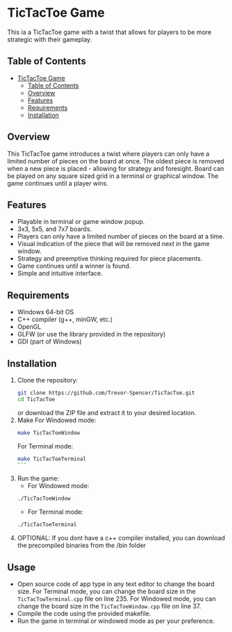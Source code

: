 # TicTacToe Game
This ia a TicTacToe game with a twist that allows for players to be more strategic with their gameplay.

## Table of Contents
- [TicTacToe Game](#tictactoe-game)
  - [Table of Contents](#table-of-contents)
  - [Overview](#overview)
  - [Features](#features)
  - [Requirements](#requirements)
  - [Installation](#installation)

## Overview
This TicTacToe game introduces a twist where players can only have a limited number of pieces on the board at once.
The oldest piece is removed when a new piece is placed - allowing for strategy and foresight. Board can be played
on any square sized grid in a terminal or graphical window. The game continues until a player wins.

## Features
- Playable in terminal or game window popup.
- 3x3, 5x5, and 7x7 boards.
- Players can only have a limited number of pieces on the board at a time.
- Visual indication of the piece that will be removed next in the game window.
- Strategy and preemptive thinking required for piece placements.
- Game continues until a winner is found.
- Simple and intuitive interface.

## Requirements
- Windows 64-bit OS
- C++ compiler (g++, minGW, etc.)
- OpenGL
- GLFW (or use the library provided in the repository)
- GDI (part of Windows)

## Installation
1. Clone the repository:
   ```bash
   git clone https://github.com/Trevor-Spencer/TicTacToe.git
   cd TicTacToe
    ```
    or download the ZIP file and extract it to your desired location.
2. Make 
    For Windowed mode:
    ```bash
    make TicTacToeWindow
    ```
    For Terminal mode:
    ````bash
    make TicTacToeTerminal
    ```
3. Run the game:
    - For Windowed mode:
    ```bash
    ./TicTacToeWindow
    ```
    - For Terminal mode:
    ```bash
    ./TicTacToeTerminal
    ```
4. OPTIONAL: If you dont have a c++ compiler installed, you can download the precompiled binaries from the /bin folder

## Usage
- Open source code of app type in any text editor to change the board size.
    For Terminal mode, you can change the board size in the `TicTacTowTerminal.cpp` file on line 235.
    For Windowed mode, you can change the board size in the `TicTacToeWindow.cpp` file on line 37.
- Compile the code using the provided makefile.
- Run the game in terminal or windowed mode as per your preference.
